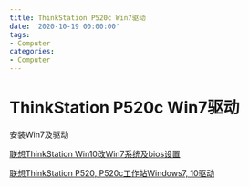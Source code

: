 ```yaml
---
title: ThinkStation P520c Win7驱动
date: '2020-10-19 00:00:00'
tags:
- Computer
categories:
- Computer
---
```

# ThinkStation P520c Win7驱动

安装Win7及驱动

[联想ThinkStation Win10改Win7系统及bios设置](http://www.dnxtc.net/zixun/zhuangjijiaocheng/2019-03-10/3606.html)



[联想ThinkStation P520, P520c工作站Windows7, 10驱动](https://zh-cn.desktop-driver.net/lenovo-thinkstation-p520c-workstation-drivers/)

